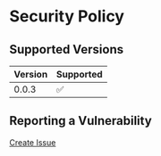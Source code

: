 # Security Policy

## Supported Versions

| Version | Supported           |
|---------|---------------------|
| 0.0.3   | :white_check_mark:  |

## Reporting a Vulnerability

[Create Issue](https://github.com/gregoranders/gradle-project-configuration/issues/new?labels=bug&template=bug_report.md&title=Security+Issue)
